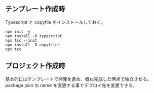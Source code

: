 ## テンプレート作成時

Typescript と copyfile をインストールしておく。

```
npm init -y
npm install -D typescript
npx tsc --init
npm install -D copyfiles
npx tsc
```

## プロジェクト作成時

基本的にはテンプレートで開発を進め、概ね完成した時点で独立させる。
package.json の name を変更する事でデプロイ先を変更できる。
